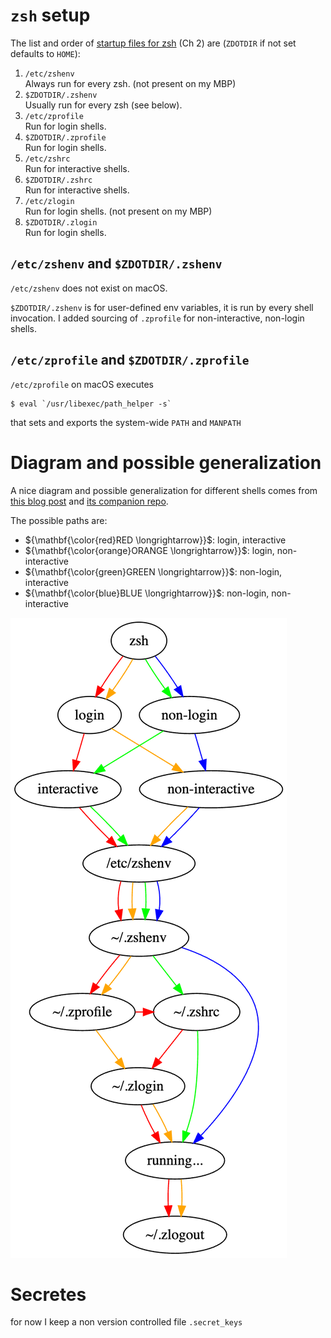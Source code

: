 # `zsh` setup

The list and order of [startup files for zsh][zshug] (Ch 2) are (`ZDOTDIR` if not set defaults to `HOME`):

1. `/etc/zshenv`  
  Always run for every zsh. (not present on my MBP)
1. `$ZDOTDIR/.zshenv`  
  Usually run for every zsh (see below).
1. `/etc/zprofile`  
  Run for login shells.
1. `$ZDOTDIR/.zprofile`  
  Run for login shells.
1. `/etc/zshrc`  
  Run for interactive shells.
1. `$ZDOTDIR/.zshrc`  
  Run for interactive shells.
1. `/etc/zlogin`  
  Run for login shells. (not present on my MBP)
1. `$ZDOTDIR/.zlogin`  
  Run for login shells.


## `/etc/zshenv` and `$ZDOTDIR/.zshenv`
`/etc/zshenv` does not exist on macOS.

`$ZDOTDIR/.zshenv` is for user-defined env variables, it is run by every shell invocation.
I added sourcing of `.zprofile` for non-interactive, non-login shells.


## `/etc/zprofile` and `$ZDOTDIR/.zprofile`
`/etc/zprofile` on macOS executes
```shell
$ eval `/usr/libexec/path_helper -s`
```
that sets and exports the system-wide `PATH` and `MANPATH`



[zshug]: <https://zsh.sourceforge.io/Guide/> "zsh user Guide"

# Diagram and possible generalization
A nice diagram and possible generalization for different shells comes from
[this blog post](https://blog.flowblok.id.au/2013-02/shell-startup-scripts.html)
and [its companion repo](https://heptapod.host/flowblok/shell-startup).

The possible paths are:
* ${\mathbf{\color{red}RED \longrightarrow}}$: login, interactive
* ${\mathbf{\color{orange}ORANGE \longrightarrow}}$: login, non-interactive
* ${\mathbf{\color{green}GREEN \longrightarrow}}$: non-login, interactive
* ${\mathbf{\color{blue}BLUE \longrightarrow}}$: non-login, non-interactive

![zsh startup](zsh_dotfiles.png)


# Secretes
for now I keep a non version controlled file `.secret_keys`
